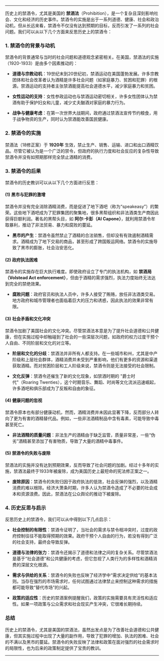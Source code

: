 
---

历史上的禁酒令，尤其是美国的 **禁酒法**（Prohibition），是一个复杂且深刻影响社会、文化和经济的历史事件。禁酒令的实施是出于一系列道德、健康、社会和政治动机，但从长远来看，禁酒令不仅没有达到预期的目标，反而引发了一系列的社会问题。我们可以从以下几个方面来反思历史上的禁酒令：

### 1. **禁酒令的背景与动机**

禁酒令的背景通常与当时的社会问题和道德观念紧密相关。在美国，禁酒法的实施（1920-1933）是由多个因素推动的：

- **道德与宗教动机**：19世纪末到20世纪初，禁酒运动在美国蓬勃发展。许多宗教团体和社会改革者认为酒精是许多社会问题（如家庭暴力、贫困和犯罪）的根源。禁酒运动的支持者主张禁酒能提高社会道德水平，减少家庭暴力和贫困。
    
- **女性运动的支持**：女性参政运动也与禁酒运动密切相关，许多女性团体认为禁酒有助于保护妇女和儿童，减少丈夫酗酒对家庭的暴力行为。
    
- **战争与健康考虑**：在第一次世界大战期间，政府通过禁酒法宣传节约粮食，用于战争物资的生产，同时认为禁酒能改善国民健康。
    

### 2. **禁酒令的实施**

禁酒法（18修正案）于 **1920年** 生效，禁止生产、销售、运输、进口和出口酒精饮品。尽管它被认为是一个广泛的禁令，但政府的执行力度和社会反应的复杂性导致禁酒令并没有如预期那样完全禁止酒精的消费。

### 3. **禁酒令的后果**

禁酒令的历史教训可以从以下几个方面进行反思：

#### (1) **黑市与犯罪的激增**

禁酒令并没有完全消除酒精消费，而是促进了地下酒吧（称为“speakeasy”）的繁荣。这些地下酒吧成为了犯罪集团的聚集地，很多黑帮组织和非法酒类生产商因此获得巨额利润。著名的黑帮头目，如 **阿尔·卡彭（Al Capone）**，就利用禁酒令牟取暴利，推动了非法贸易、暴力和腐败的蔓延。

- **黑市的产生**：禁酒令虽然禁止了酒精的合法销售，但却没有有效遏制酒精需求。酒精成为了地下交易的商品，甚至形成了跨国贩运网络。禁酒令的实施导致了黑市的膨胀，社会治安恶化。

#### (2) **政府执法困难**

禁酒令的实施存在巨大执行难度。即使政府设立了专门的执法机构，如 **禁酒局（Volstead Act enforcement）**，但由于酒精的需求强烈，执法力度始终无法达到完全的禁绝效果。

- **腐败问题**：政府官员和执法人员中，许多人接受了贿赂，放任非法酒类交易。地方政府和城市管理者也面临着巨大的压力和诱惑，因此执法的效果非常有限。

#### (3) **社会矛盾和文化冲突**

禁酒令加剧了美国社会的文化冲突。尽管禁酒法本意是为了提升社会道德和公共健康，但在实施过程中却触碰到了社会的一些深层次问题，如政府的权力过度干预个人自由、不同阶层和文化的对立等。

- **阶层和文化的分歧**：禁酒法并非所有人都支持。在一些城市和州，尤其是中产阶级和上层社会群体，酒精消费并未受到严重影响，他们有更多的资源和渠道获取酒精。而对贫困阶层和工人阶级来说，禁酒令则是无法接受的社会限制。
    
- **文化反弹**：禁酒令还催生了新的文化现象，如禁酒时期的 "爵士时代"（Roaring Twenties），这个时期音乐、舞蹈、时尚等文化流派迅速崛起，许多酒吧和俱乐部成为了反叛和自由的象征。
    

#### (4) **健康问题的忽视**

禁酒令原本也有部分健康动机，然而，酒精消费并未因此显著下降，反而部分人转向了更为有害的酒精替代品。例如，一些非法酒精制品中含有毒素，可能导致中毒甚至死亡。

- **非法酒精的质量问题**：非法生产的酒精由于缺乏监管，质量非常差，一些“伪劣”酒精甚至添加了有害物质，导致了大量的酒精中毒事件。

#### (5) **禁酒令的失败与废除**

禁酒法的实施并没有达到预期效果，反而导致了社会问题的加剧。经过十多年的实施，禁酒法最终于1933年被废除，成为美国历史上最短命的宪法修正案之一。

- **废除原因**：禁酒令的失败归因于政府执法的低效，社会反弹的强烈，以及酒精消费的难以根除。经济大萧条时期，许多人认为禁酒令造成了不必要的社会成本和资源浪费。因此，禁酒法在公众舆论的推动下被废除。

### 4. **历史反思与启示**

反思历史上的禁酒令，我们可以从中得到以下几点启示：

- **社会控制的有限性**：禁酒令证明了，当社会的需求与禁令相冲突时，过度的政府控制往往不能取得预期的效果。政府干预个人自由的行为，若没有得到广泛的社会支持，最终会导致反弹。
    
- **道德与法律的张力**：禁酒令还揭示了道德和法律之间的复杂关系。尽管禁酒法是基于“社会道德”和公共健康的考虑，但它忽视了人类行为的多样性和酒精消费的深层文化根源。
    
- **需求与供给的关系**：禁酒令的失败也反映了经济学中“需求决定供给”的基本法则。当存在强烈的市场需求时，任何试图通过法律禁止来控制这种需求的措施都可能导致“替代市场”的兴起。
    
- **政策的适应性**：历史的禁酒案例提醒我们，政策的实施需要具有灵活性和适应性。如果一项政策与公众需求和社会现实产生冲突，它很难长期持续。
    

### 总结

历史上的禁酒令，尤其是美国的禁酒法，虽然出发点是为了改善社会道德和公共健康，但其实施过程中出现了大量的副作用，导致了犯罪的增加、执法的困难、社会的不满以及黑市的蔓延。禁酒令的失败反映了法律和政策在面对强烈的社会需求时的局限性，也为后来的政策制定提供了宝贵的教训。

---


